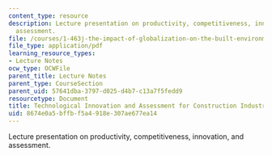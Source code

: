 ```yaml
---
content_type: resource
description: Lecture presentation on productivity, competitiveness, innovation, and
  assessment.
file: /courses/1-463j-the-impact-of-globalization-on-the-built-environment-fall-2009/8674e0a5bffbf5a4918e307ae677ea14_MIT1_463JF09_lec10.pdf
file_type: application/pdf
learning_resource_types:
- Lecture Notes
ocw_type: OCWFile
parent_title: Lecture Notes
parent_type: CourseSection
parent_uid: 57641dba-3797-d025-d4b7-c13a7f5fedd9
resourcetype: Document
title: Technological Innovation and Assessment for Construction Industry
uid: 8674e0a5-bffb-f5a4-918e-307ae677ea14
---
```

Lecture presentation on productivity, competitiveness, innovation, and assessment.

